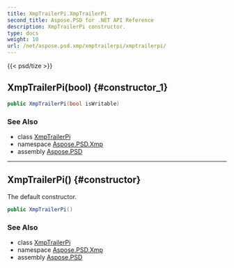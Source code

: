```yaml
---
title: XmpTrailerPi.XmpTrailerPi
second_title: Aspose.PSD for .NET API Reference
description: XmpTrailerPi constructor. 
type: docs
weight: 10
url: /net/aspose.psd.xmp/xmptrailerpi/xmptrailerpi/
---
```

{{< psd/tize >}}
## XmpTrailerPi(bool) {#constructor_1}

```csharp
public XmpTrailerPi(bool isWritable)
```

### See Also

* class [XmpTrailerPi](../)
* namespace [Aspose.PSD.Xmp](../../xmptrailerpi/)
* assembly [Aspose.PSD](../../../)

---

## XmpTrailerPi() {#constructor}

The default constructor.

```csharp
public XmpTrailerPi()
```

### See Also

* class [XmpTrailerPi](../)
* namespace [Aspose.PSD.Xmp](../../xmptrailerpi/)
* assembly [Aspose.PSD](../../../)


